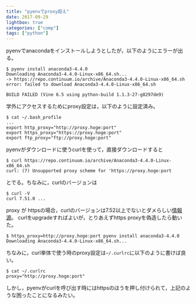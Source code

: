 ```yaml
---
title: "pyenvでproxy超え"
date: 2017-09-29
lightbox: true
categories: ["comp"]
tags: ["python"]
---
```


pyenvでanacondaをインストールしようとしたが，以下のようにエラーが出る。
```
$ pyenv install anaconda3-4.4.0
Downloading Anaconda3-4.4.0-Linux-x86_64.sh...
-> https://repo.continuum.io/archive/Anaconda3-4.4.0-Linux-x86_64.sh
error: failed to download Anaconda3-4.4.0-Linux-x86_64.sh

BUILD FAILED (Vine 6.5 using python-build 1.1.3-27-g8297de9)
```


学外にアクセスするためにproxy設定は，以下のように設定済み。

```
$ cat ~/.bash_profile
...
export http_proxy="http://proxy.hoge:port"
export https_proxy="https://proxy.hoge:port"
export ftp_proxy="ftp://proxy.hoge:port"
```
pyenvがダウンロードに使うcurlを使って，直接ダウンロードすると
```
$ curl https://repo.continuum.io/archive/Anaconda3-4.4.0-Linux-x86_64.sh
curl: (7) Unsupported proxy scheme for 'https://proxy.hoge:port
```
とでる。ちなみに，curlのバージョンは
```
$ curl -V
curl 7.51.0 ...
```
proxy が httpsの場合，curlのバージョンは7.52以上でないとダメらしい[情報源](https://daniel.haxx.se/blog/2016/11/26/https-proxy-with-curl/)。
curlをupgradeすればよいが，とりあえずhttps proxyを偽造したら動いた。
```
$ https_proxy=http://proxy.hoge:port pyenv install anaconda3-4.4.0
Downloading Anaconda3-4.4.0-Linux-x86_64.sh...
```

ちなみに，curl単体で使う時のproxy設定は`~/.curlrc`に以下のように書けば良い。
```
$ cat ~/.curlrc
proxy="http://proxy.hoge:port"
```
しかし，pyenvがcurlを呼び出す時にはhttpsのほうを押し付けられて，上記のような困ったことになるみたい。
